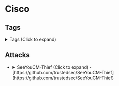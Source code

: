 # Cisco
## Tags
<details><summary>Tags (Click to expand)</summary><p>

Environment

		#@app #@apps #@application #@applications

Context

		#@cisco

Tools

		#@SeeYouCMThief #@See #@You #@CM #@Thief

</p></details>

## Attacks
* <details><summary>SeeYouCM-Thief (Click to expand) -<br />[https://github.com/trustedsec/SeeYouCM-Thief](https://github.com/trustedsec/SeeYouCM-Thief)</summary><p>
	* References
		* [https://www.trustedsec.com/blog/seeyoucm-thief-exploiting-common-misconfigurations-in-cisco-phone-systems/](https://www.trustedsec.com/blog/seeyoucm-thief-exploiting-common-misconfigurations-in-cisco-phone-systems/)
	* Examples
		* Example 1: User Enumeration

				./thief.py -H <CUCM server> --userenum
		* Example 2: Standard use

				./thief.py -H <Cisco CUCM Server>
			* "Sometimes the CUCM server supplies a list of hostnames. Without specifying a phone IP address the script will attempt to download every config in the listing."
		* Example 3: 

				./thief.py --phone <Cisco IP Phoner> [--verbose]
			* "if that doesnt work try using the --phone setting which will parse the web interface for the CUCM address and will do a reverse lookup for other phones in the same subnet."
		* Example 4: 

				./thief.py --subnet <subnet to scan> [--verbose]
			* if that doesnt work you can specify a subnet to scan with reverse lookups using

